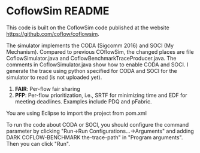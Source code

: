 # CoflowSim README

This code is built on the CoflowSim code published at the website https://github.com/coflow/coflowsim. 

The simulator implements the CODA (Sigcomm 2016) and SOCI (My Mechanism). Compared to previous COflowSim, the changed places are file CoflowSimulator.java and CoflowBenchmarkTraceProducer.java. The comments in CoflowSimulator.java show how to enable CODA and SOCI.
I generate the trace using python specified for CODA and SOCI for the simulator to read (is not uploaded yet).

1. **FAIR**: Per-flow fair sharing
2. **PFP**: Per-flow prioritization, i.e., SRTF for minimizing time and EDF for meeting deadlines. Examples include PDQ and pFabric.

You are using Eclipse to import the project from pom.xml

To run the code about CODA or SOCI, you should configure the command parameter by clicking "Run->Run Configurations...->Arguments" and adding 
DARK COFLOW-BENCHMARK the-trace-path" in "Program arguments". Then you can click "Run". 